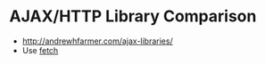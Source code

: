# AJAX/HTTP Library Comparison

- http://andrewhfarmer.com/ajax-libraries/
- Use [fetch](https://github.com/github/fetch)
